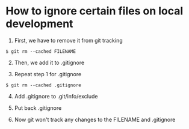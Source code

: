 # How to ignore certain files on local development

1. First, we have to remove it from git tracking

```
$ git rm --cached FILENAME
```

2. Then, we add it to .gitignore
   
3. Repeat step 1 for .gitignore
   
```
$ git rm --cached .gitignore
```

4. Add .gitignore to .git/info/exclude

5. Put back .gitignore

6. Now git won't track any changes to the FILENAME and .gitignore